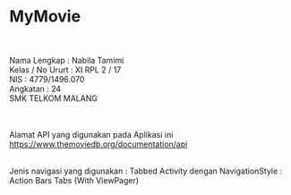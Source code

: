 # MyMovie <br> <br>

Nama Lengkap : Nabila Tamimi <br>
Kelas / No Ururt : XI RPL 2 / 17 <br>
NIS : 4779/1496.070 <br>
Angkatan : 24 <br>
SMK TELKOM MALANG <br> <br> <br>

Alamat API yang digunakan pada Aplikasi ini https://www.themoviedb.org/documentation/api <br> <br>

Jenis navigasi yang digunakan : Tabbed Activity dengan NavigationStyle : Action Bars Tabs (With ViewPager)
